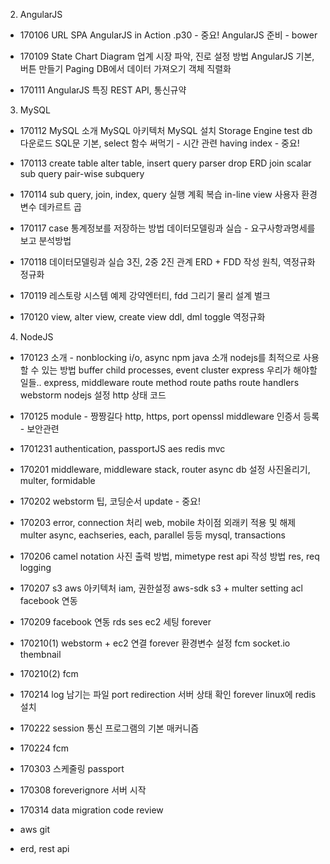 2. AngularJS
- 170106
URL
SPA
AngularJS in Action .p30 - 중요!
AngularJS 준비 - bower

- 170109
State Chart Diagram
업계 시장 파악, 진로 설정 방법
AngularJS 기본, 버튼 만들기
Paging
DB에서 데이터 가져오기
객체 직렬화

- 170111
AngularJS 특징
REST API, 통신규약


3. MySQL
- 170112
MySQL 소개
MySQL 아키텍처
MySQL 설치
Storage Engine
test db 다운로드
SQL문 기본, select
함수 써먹기 - 시간 관련
having
index - 중요!

- 170113
create table
alter table, insert
query parser
drop
ERD
join
scalar sub query
pair-wise subquery

- 170114
sub query, join, index, query 실행 계획 복습
in-line view
사용자 환경 변수
데카르트 곱

- 170117
case
통계정보를 저장하는 방법
데이터모델링과 실습 - 요구사항과명세를 보고 분석방법

- 170118
데이터모델링과 실습
3진, 2중 2진 관계
ERD + FDD 작성 원칙, 역정규화
정규화

- 170119
레스토랑 시스템 예제
강약엔터티, fdd 그리기
물리 설계
벌크

- 170120
view, alter view, create view
ddl, dml
toggle
역정규화

4. NodeJS
- 170123
소개 - nonblocking i/o, async
npm
java 소개
nodejs를 최적으로 사용할 수 있는 방법
buffer
child processes, event
cluster
express
우리가 해야할 일들..
express, middleware
route method
route paths
route handlers
webstorm nodejs 설정
http 상태 코드

- 170125
module - 짱짱길다
http, https, port
openssl
middleware
인증서 등록 - 보안관련

- 1701231
authentication, passportJS
aes
redis
mvc

- 170201
middleware, middleware stack, router
async
db 설정
사진올리기, multer, formidable

- 170202
webstorm 팁, 코딩순서
update - 중요!

- 170203
error, connection 처리
web, mobile 차이점
외래키 적용 및 해제
multer
async, eachseries, each, parallel 등등
mysql, transactions

- 170206
camel notation
사진 출력 방법, mimetype
rest api 작성 방법
res, req
logging

- 170207
s3
aws 아키텍처
iam, 권한설정
aws-sdk
s3 + multer
setting acl
facebook 연동

- 170209
facebook 연동
rds
ses
ec2 세팅
forever

- 170210(1)
webstorm + ec2 연결
forever
환경변수 설정
fcm
socket.io
thembnail

- 170210(2)
fcm

- 170214
log 남기는 파일
port redirection
서버 상태 확인
forever
linux에 redis 설치

- 170222
session
통신 프로그램의 기본 매커니즘

- 170224
fcm

- 170303
스케줄링
passport

- 170308
foreverignore
서버 시작

- 170314
data migration
code review

- aws git
- erd, rest api